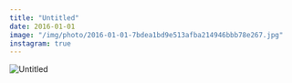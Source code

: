 ```yaml
---
title: "Untitled"
date: 2016-01-01
image: "/img/photo/2016-01-01-7bdea1bd9e513afba214946bbb78e267.jpg"
instagram: true
---
```


![Untitled](/img/photo/2016-01-01-7bdea1bd9e513afba214946bbb78e267.jpg)
